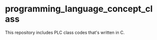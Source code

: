 # programming_language_concept_class

This repository includes PLC class codes that's written in C.

